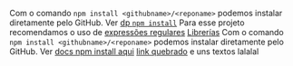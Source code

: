Com o comando `npm install <githubname>/<reponame>` podemos instalar diretamente
pelo GitHub. Ver [dp 
`npm install`](https://docs.npmjs.com/cli/install)
Para esse projeto recomendamos o uso de [expressões regulares](https://developer.mozilla.org/pt-BR/docs/)
[Librerías](http://community.laboratoria.la)
Com o comando `npm install <githubname>/<reponame>` podemos instalar diretamente
pelo GitHub. Ver [docs npm install 
aqui](https://docs.npmjs.com/cli/install)
[link quebrado](http://localhost:3000/)
e uns textos lalalal